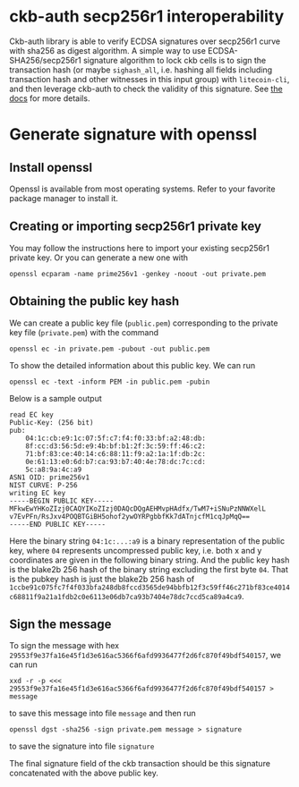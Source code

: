 # ckb-auth secp256r1 interoperability
Ckb-auth library is able to verify ECDSA signatures over secp256r1 curve with sha256 as digest algorithm.
A simple way to use ECDSA-SHA256/secp256r1 signature algorithm to lock ckb cells
is to sign the transaction hash (or maybe `sighash_all`, i.e. hashing all fields 
including transaction hash and other witnesses in this input group)
with `litecoin-cli`, and then leverage ckb-auth to check the validity of this signature.
See [the docs](./auth.md) for more details.

# Generate signature with openssl

## Install openssl
Openssl is available from most operating systems. Refer to your favorite package manager to install it.

## Creating or importing secp256r1 private key
You may follow the instructions here to import your existing secp256r1 private key.
Or you can generate a new one with 
```
openssl ecparam -name prime256v1 -genkey -noout -out private.pem
```
 

## Obtaining the public key hash
We can create a public key file (`public.pem`) corresponding to the private key file (`private.pem`) with the command
```
openssl ec -in private.pem -pubout -out public.pem
```

To show the detailed information about this public key. We can run
```
openssl ec -text -inform PEM -in public.pem -pubin
```

Below is a sample output

```
read EC key
Public-Key: (256 bit)
pub:
    04:1c:cb:e9:1c:07:5f:c7:f4:f0:33:bf:a2:48:db:
    8f:cc:d3:56:5d:e9:4b:bf:b1:2f:3c:59:ff:46:c2:
    71:bf:83:ce:40:14:c6:88:11:f9:a2:1a:1f:db:2c:
    0e:61:13:e0:6d:b7:ca:93:b7:40:4e:78:dc:7c:cd:
    5c:a8:9a:4c:a9
ASN1 OID: prime256v1
NIST CURVE: P-256
writing EC key
-----BEGIN PUBLIC KEY-----
MFkwEwYHKoZIzj0CAQYIKoZIzj0DAQcDQgAEHMvpHAdfx/TwM7+iSNuPzNNWXelL
v7EvPFn/RsJxv4POQBTGiBH5ohof2ywOYRPgbbfKk7dATnjcfM1cqJpMqQ==
-----END PUBLIC KEY-----
```

Here the binary string `04:1c:...:a9` is a binary representation of the public key, where `04` represents uncompressed public key,
i.e. both x and y coordinates are given in the following binary string.
And the public key hash is the blake2b 256 hash of the binary string excluding the first byte `04`.
That is the pubkey hash is just the blake2b 256 hash of `1ccbe91c075fc7f4f033bfa248db8fccd3565de94bbfb12f3c59ff46c271bf83ce4014c68811f9a21a1fdb2c0e6113e06db7ca93b7404e78dc7ccd5ca89a4ca9`.

## Sign the message
To sign the message with hex `29553f9e37fa16e45f1d3e616ac5366f6afd9936477f2d6fc870f49bdf540157`, we can run

```
xxd -r -p <<< 29553f9e37fa16e45f1d3e616ac5366f6afd9936477f2d6fc870f49bdf540157 > message
```
to save this message into file `message` and then run

```
openssl dgst -sha256 -sign private.pem message > signature
```
to save the signature into file `signature`

The final signature field of the ckb transaction should be this signature concatenated with the above public key.
